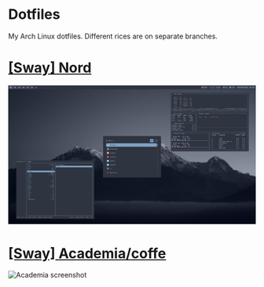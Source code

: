 # Dotfiles
My Arch Linux dotfiles. Different rices are on separate branches.  
# [[Sway] Nord](https://github.com/comalnik/dotfiles/tree/nord)
![Nord Screenshot](/screenshots/nord1.png)
# [[Sway] Academia/coffe](https://github.com/comalnik/dotfiles/tree/academia)
![Academia screenshot](/screenshots/academia1.png)

